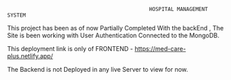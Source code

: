                                                   HOSPITAL MANAGEMENT SYSTEM
This project has been as of now Partially Completed With the backEnd , The Site is been working with User Authentication Connected to the MongoDB.

This deployment link is only of FRONTEND - https://med-care-plus.netlify.app/

The Backend is not Deployed in any live Server to view for now.
